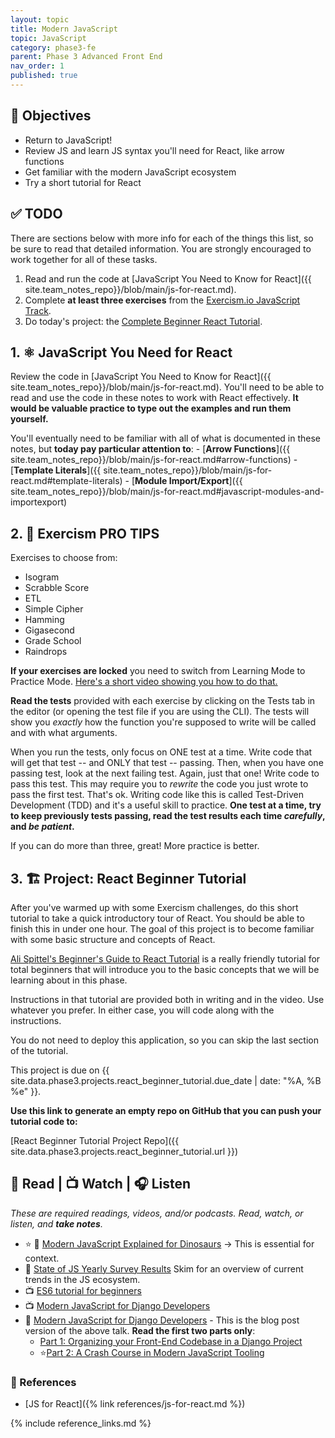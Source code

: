 ```yaml
---
layout: topic
title: Modern JavaScript
topic: JavaScript
category: phase3-fe
parent: Phase 3 Advanced Front End
nav_order: 1
published: true
---
```



## 🎯 Objectives

- Return to JavaScript!
- Review JS and learn JS syntax you'll need for React, like arrow functions
- Get familiar with the modern JavaScript ecosystem
- Try a short tutorial for React

## ✅ TODO

There are sections below with more info for each of the things this list, so be sure to read that detailed information. You are strongly encouraged to work together for all of these tasks.

1. Read and run the code at [JavaScript You Need to Know for React]({{ site.team_notes_repo}}/blob/main/js-for-react.md).
2. Complete **at least three exercises** from the [Exercism.io JavaScript Track](https://exercism.org/tracks/javascript).
3. Do today's project: the [Complete Beginner React Tutorial](https://welearncode.com/beginners-guide-react-2020/).

## 1. ⚛️ JavaScript You Need for React

Review the code in [JavaScript You Need to Know for React]({{ site.team_notes_repo}}/blob/main/js-for-react.md). You'll need to be able to read and use the code in these notes to work with React effectively. **It would be valuable practice to type out the examples and run them yourself.**

You'll eventually need to be familiar with all of what is documented in these notes, but **today pay particular attention to**:
     - [**Arrow Functions**]({{ site.team_notes_repo}}/blob/main/js-for-react.md#arrow-functions)
     - [**Template Literals**]({{ site.team_notes_repo}}/blob/main/js-for-react.md#template-literals)
     - [**Module Import/Export**]({{ site.team_notes_repo}}/blob/main/js-for-react.md#javascript-modules-and-importexport)

## 2. 💫 Exercism PRO TIPS

Exercises to choose from:

- Isogram
- Scrabble Score
- ETL
- Simple Cipher
- Hamming
- Gigasecond
- Grade School
- Raindrops

**If your exercises are locked** you need to switch from Learning Mode to Practice Mode. [Here's a short video showing you how to do that.](https://www.loom.com/share/ad7209af2267427889c98699f0694d11)

**Read the tests** provided with each exercise by clicking on the Tests tab in the editor (or opening the test file if you are using the CLI). The tests will show you _exactly_ how the function you're supposed to write will be called and with what arguments.

When you run the tests, only focus on ONE test at a time. Write code that will get that test -- and ONLY that test -- passing. Then, when you have one passing test, look at the next failing test. Again, just that one! Write code to pass this test. This may require you to _rewrite_ the code you just wrote to pass the first test. That's ok. Writing code like this is called Test-Driven Development (TDD) and it's a useful skill to practice. **One test at a time, try to keep previously tests passing, read the test results each time _carefully_, and _be patient_.**

If you can do more than three, great! More practice is better.

## 3. 🏗️ Project: React Beginner Tutorial

After you've warmed up with some Exercism challenges, do this short tutorial to take a quick introductory tour of React. You should be able to finish this in under one hour. The goal of this project is to become familiar with some basic structure and concepts of React.

[Ali Spittel's Beginner's Guide to React Tutorial](https://welearncode.com/beginners-guide-react-2020/) is a really friendly tutorial for total beginners that will introduce you to the basic concepts that we will be learning about in this phase.

Instructions in that tutorial are provided both in writing and in the video. Use whatever you prefer. In either case, you will code along with the instructions.

You do not need to deploy this application, so you can skip the last section of the tutorial.

This project is due on {{ site.data.phase3.projects.react_beginner_tutorial.due_date | date: "%A, %B %e" }}.

**Use this link to generate an empty repo on GitHub that you can push your tutorial code to:**

[React Beginner Tutorial Project Repo]({{ site.data.phase3.projects.react_beginner_tutorial.url }})

## 📖 Read | 📺 Watch | 🎧 Listen

_These are required readings, videos, and/or podcasts. Read, watch, or listen, and **take notes**._

- ⭐ 📖 [Modern JavaScript Explained for Dinosaurs](https://medium.com/the-node-js-collection/modern-javascript-explained-for-dinosaurs-f695e9747b70) -> This is essential for context.
- 📖 [State of JS Yearly Survey Results](https://stateofjs.com/en-US) Skim for an overview of current trends in the JS ecosystem.
- 📺 [ES6 tutorial for beginners](https://www.youtube.com/watch?v=WZQc7RUAg18)
- 📺 [Modern JavaScript for Django Developers](https://2021.djangocon.us/talks/modern-javascript-for-django-developers/)
- 📖 [Modern JavaScript for Django Developers](https://www.saaspegasus.com/guides/modern-javascript-for-django-developers/) - This is the blog post version of the above talk. **Read the first two parts only**:
    - [Part 1: Organizing your Front-End Codebase in a Django Project](https://www.saaspegasus.com/guides/modern-javascript-for-django-developers/client-server-architectures/)
    - ⭐[Part 2: A Crash Course in Modern JavaScript Tooling](https://www.saaspegasus.com/guides/modern-javascript-for-django-developers/javascript-tooling/)

### 🔖 References

- [JS for React]({% link references/js-for-react.md %})

{% include reference_links.md %}
